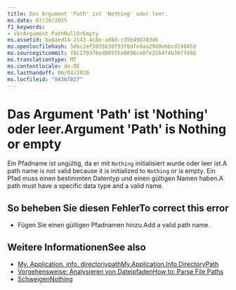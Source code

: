```yaml
---
title: Das Argument 'Path' ist 'Nothing' oder leer.
ms.date: 07/20/2015
f1_keywords:
- vbrArgument_PathNullOrEmpty
ms.assetid: ba8aed14-2543-4c8e-ad88-c35b49078dd6
ms.openlocfilehash: 5dbc2ef5035b30f93f0dfedaa29d0ebbcd24045d
ms.sourcegitcommit: f8c270376ed905f6a8896ce0fe25b4f4b38ff498
ms.translationtype: MT
ms.contentlocale: de-DE
ms.lasthandoff: 06/04/2020
ms.locfileid: "84367827"
---
```

# <a name="argument-path-is-nothing-or-empty"></a><span data-ttu-id="3bde3-102">Das Argument 'Path' ist 'Nothing' oder leer.</span><span class="sxs-lookup"><span data-stu-id="3bde3-102">Argument 'Path' is Nothing or empty</span></span>
<span data-ttu-id="3bde3-103">Ein Pfadname ist ungültig, da er mit `Nothing` initialisiert wurde oder leer ist.</span><span class="sxs-lookup"><span data-stu-id="3bde3-103">A path name is not valid because it is initialized to `Nothing` or is empty.</span></span> <span data-ttu-id="3bde3-104">Ein Pfad muss einen bestimmten Datentyp und einen gültigen Namen haben.</span><span class="sxs-lookup"><span data-stu-id="3bde3-104">A path must have a specific data type and a valid name.</span></span>  
  
## <a name="to-correct-this-error"></a><span data-ttu-id="3bde3-105">So beheben Sie diesen Fehler</span><span class="sxs-lookup"><span data-stu-id="3bde3-105">To correct this error</span></span>  
  
- <span data-ttu-id="3bde3-106">Fügen Sie einen gültigen Pfadnamen hinzu.</span><span class="sxs-lookup"><span data-stu-id="3bde3-106">Add a valid path name.</span></span>  
  
## <a name="see-also"></a><span data-ttu-id="3bde3-107">Weitere Informationen</span><span class="sxs-lookup"><span data-stu-id="3bde3-107">See also</span></span>

- [<span data-ttu-id="3bde3-108">My. Application. info. directoriypath</span><span class="sxs-lookup"><span data-stu-id="3bde3-108">My.Application.Info.DirectoryPath</span></span>](xref:Microsoft.VisualBasic.ApplicationServices.AssemblyInfo.DirectoryPath)
- [<span data-ttu-id="3bde3-109">Vorgehensweise: Analysieren von Dateipfaden</span><span class="sxs-lookup"><span data-stu-id="3bde3-109">How to: Parse File Paths</span></span>](../developing-apps/programming/drives-directories-files/how-to-parse-file-paths.md)
- [<span data-ttu-id="3bde3-110">Schweigen</span><span class="sxs-lookup"><span data-stu-id="3bde3-110">Nothing</span></span>](../language-reference/nothing.md)
